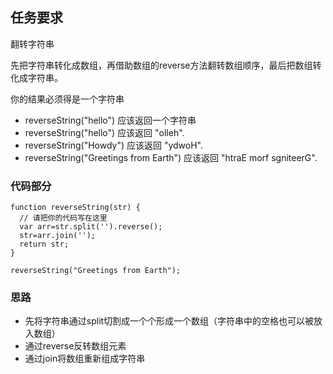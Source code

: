 ## 任务要求
翻转字符串

先把字符串转化成数组，再借助数组的reverse方法翻转数组顺序，最后把数组转化成字符串。

你的结果必须得是一个字符串

- reverseString("hello") 应该返回一个字符串
- reverseString("hello") 应该返回 "olleh".
- reverseString("Howdy") 应该返回 "ydwoH".
- reverseString("Greetings from Earth") 应该返回 "htraE morf sgniteerG".

### 代码部分
```
function reverseString(str) {
  // 请把你的代码写在这里
  var arr=str.split('').reverse();
  str=arr.join('');
  return str;
}

reverseString("Greetings from Earth");

```
### 思路
- 先将字符串通过split切割成一个个形成一个数组（字符串中的空格也可以被放入数组）
- 通过reverse反转数组元素
- 通过join将数组重新组成字符串
